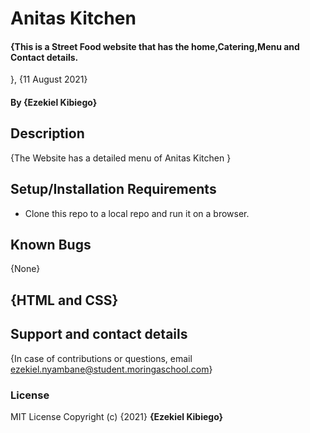 # Anitas Kitchen
#### {This is a Street Food website that has the home,Catering,Menu and Contact details.
}, {11 August 2021}
#### By **{Ezekiel Kibiego}**
## Description
{The Website has a detailed menu of Anitas Kitchen }

## Setup/Installation Requirements
* Clone this repo to a local repo and run it on a browser.
## Known Bugs
{None}
## {HTML and CSS}
## Support and contact details
{In case of contributions or questions, email  ezekiel.nyambane@student.moringaschool.com}
### License
MIT License
Copyright (c) {2021} **{Ezekiel Kibiego}**

